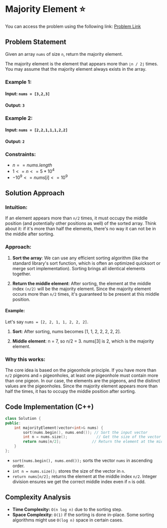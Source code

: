 # Majority Element ⭐
You can access the problem using the following link: [Problem Link](https://leetcode.com/problems/majority-element/description/)

## Problem Statement
Given an array `nums` of size `n`, return the majority element.

The majority element is the element that appears more than `⌊n / 2⌋` times. You may assume that the majority element always exists in the array.

### Example 1:
#### Input: `nums = [3,2,3]`
#### Output: `3`

### Example 2:
#### Input: `nums = [2,2,1,1,1,2,2]`
#### Output: `2`
 
### Constraints:
* $n == nums.length$
* $1 <= n <= 5 * 10^4$
* $-10^9 <= nums[i] <= 10^9$

## Solution Approach

### Intuition:

If an element appears more than `n/2` times, it must occupy the middle position (and potentially other positions as well) of the sorted array.  Think about it: if it's more than half the elements, there's no way it can not be in the middle after sorting.

### Approach:

1. **Sort the array**: We can use any efficient sorting algorithm (like the standard library's sort function, which is often an optimized quicksort or merge sort implementation). Sorting brings all identical elements together.

2. **Return the middle element**: After sorting, the element at the middle index `(n/2)` will be the majority element.  Since the majority element occurs more than `n/2` times, it's guaranteed to be present at this middle position.

#### Example:

Let's say `nums = [2, 2, 1, 1, 2, 2, 2]`.

1. **Sort**: After sorting, nums becomes [1, 1, 2, 2, 2, 2, 2].

2. **Middle element**: n = 7, so n/2 = 3.  nums[3] is 2, which is the majority element.

### Why this works:

The core idea is based on the pigeonhole principle. If you have more than `n/2` pigeons and `n` pigeonholes, at least one pigeonhole must contain more than one pigeon.  In our case, the elements are the pigeons, and the distinct values are the pigeonholes. Since the majority element appears more than half the times, it has to occupy the middle position after sorting.

## Code Implementation (C++)
```C++
class Solution {
public:
    int majorityElement(vector<int>& nums) {
        sort(nums.begin(), nums.end()); // Sort the input vector
        int n = nums.size();             // Get the size of the vector
        return nums[n/2];              // Return the element at the middle index
    }
};
```
- `sort(nums.begin(), nums.end());` sorts the vector `nums` in ascending order.
- `int n = nums.size();` stores the size of the vector in `n`.
- `return nums[n/2];` returns the element at the middle index `n/2`. Integer division ensures we get the correct middle index even if `n` is odd.

## Complexity Analysis
- **Time Complexity:** `O(n log n)` due to the sorting step.
- **Space Complexity:** `O(1)` if the sorting is done in-place.  Some sorting algorithms might use `O(log n)` space in certain cases.









